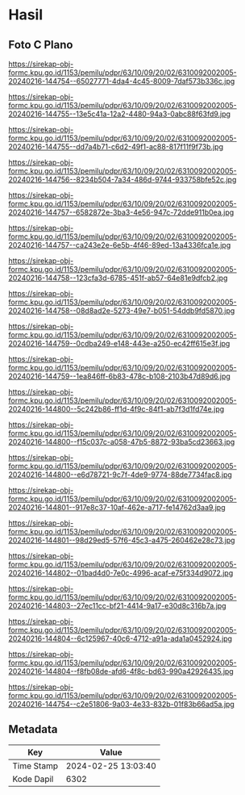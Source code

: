 # Hasil

## Foto C Plano

https://sirekap-obj-formc.kpu.go.id/1153/pemilu/pdpr/63/10/09/20/02/6310092002005-20240216-144754--65027771-4da4-4c45-8009-7daf573b336c.jpg

https://sirekap-obj-formc.kpu.go.id/1153/pemilu/pdpr/63/10/09/20/02/6310092002005-20240216-144755--13e5c41a-12a2-4480-94a3-0abc88f63fd9.jpg

https://sirekap-obj-formc.kpu.go.id/1153/pemilu/pdpr/63/10/09/20/02/6310092002005-20240216-144755--dd7a4b71-c6d2-49f1-ac88-817f11f9f73b.jpg

https://sirekap-obj-formc.kpu.go.id/1153/pemilu/pdpr/63/10/09/20/02/6310092002005-20240216-144756--8234b504-7a34-486d-9744-933758bfe52c.jpg

https://sirekap-obj-formc.kpu.go.id/1153/pemilu/pdpr/63/10/09/20/02/6310092002005-20240216-144757--6582872e-3ba3-4e56-947c-72dde911b0ea.jpg

https://sirekap-obj-formc.kpu.go.id/1153/pemilu/pdpr/63/10/09/20/02/6310092002005-20240216-144757--ca243e2e-6e5b-4f46-89ed-13a4336fca1e.jpg

https://sirekap-obj-formc.kpu.go.id/1153/pemilu/pdpr/63/10/09/20/02/6310092002005-20240216-144758--123cfa3d-6785-451f-ab57-64e81e9dfcb2.jpg

https://sirekap-obj-formc.kpu.go.id/1153/pemilu/pdpr/63/10/09/20/02/6310092002005-20240216-144758--08d8ad2e-5273-49e7-b051-54ddb9fd5870.jpg

https://sirekap-obj-formc.kpu.go.id/1153/pemilu/pdpr/63/10/09/20/02/6310092002005-20240216-144759--0cdba249-e148-443e-a250-ec42ff615e3f.jpg

https://sirekap-obj-formc.kpu.go.id/1153/pemilu/pdpr/63/10/09/20/02/6310092002005-20240216-144759--1ea846ff-6b83-478c-b108-2103b47d89d6.jpg

https://sirekap-obj-formc.kpu.go.id/1153/pemilu/pdpr/63/10/09/20/02/6310092002005-20240216-144800--5c242b86-ff1d-4f9c-84f1-ab7f3d1fd74e.jpg

https://sirekap-obj-formc.kpu.go.id/1153/pemilu/pdpr/63/10/09/20/02/6310092002005-20240216-144800--f15c037c-a058-47b5-8872-93ba5cd23663.jpg

https://sirekap-obj-formc.kpu.go.id/1153/pemilu/pdpr/63/10/09/20/02/6310092002005-20240216-144800--e6d78721-9c7f-4de9-9774-88de7734fac8.jpg

https://sirekap-obj-formc.kpu.go.id/1153/pemilu/pdpr/63/10/09/20/02/6310092002005-20240216-144801--917e8c37-10af-462e-a717-fe14762d3aa9.jpg

https://sirekap-obj-formc.kpu.go.id/1153/pemilu/pdpr/63/10/09/20/02/6310092002005-20240216-144801--98d29ed5-57f6-45c3-a475-260462e28c73.jpg

https://sirekap-obj-formc.kpu.go.id/1153/pemilu/pdpr/63/10/09/20/02/6310092002005-20240216-144802--01bad4d0-7e0c-4996-acaf-e75f334d9072.jpg

https://sirekap-obj-formc.kpu.go.id/1153/pemilu/pdpr/63/10/09/20/02/6310092002005-20240216-144803--27ec11cc-bf21-4414-9a17-e30d8c316b7a.jpg

https://sirekap-obj-formc.kpu.go.id/1153/pemilu/pdpr/63/10/09/20/02/6310092002005-20240216-144804--6c125967-40c6-4712-a91a-ada1a0452924.jpg

https://sirekap-obj-formc.kpu.go.id/1153/pemilu/pdpr/63/10/09/20/02/6310092002005-20240216-144804--f8fb08de-afd6-4f8c-bd63-990a42926435.jpg

https://sirekap-obj-formc.kpu.go.id/1153/pemilu/pdpr/63/10/09/20/02/6310092002005-20240216-144754--c2e51806-9a03-4e33-832b-01f83b66ad5a.jpg


## Metadata

| Key        | Value               |
| ---------- | ------------------- |
| Time Stamp | 2024-02-25 13:03:40 |
| Kode Dapil | 6302                |



